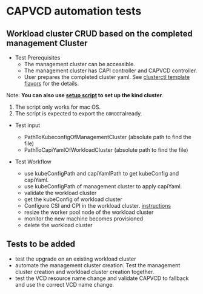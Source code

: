 # CAPVCD automation tests

## Workload cluster CRUD based on the completed management Cluster
- Test Prerequisites
  - The management cluster can be accessible.
  - The management cluster has CAPI controller and CAPVCD controller.
  - User prepares the completed cluster yaml. See [clusterctl template flavors](../../docs/CLUSTERCTL.md#template_flavors) for the details.
  
Note: **You can also use [setup script](setup_kind_cluster.sh) to set up the kind cluster**. 
1. The script only works for mac OS. 
2. The script is expected to export the `GOROOT`already.


- Test input
  - PathToKubeconfigOfManagementCluster (absolute path to find the file)
  - PathToCapiYamlOfWorkloadCluster (absolute path to find the file)
  


- Test Workflow
  - use kubeConfigPath and capiYamlPath to get kubeConfig and capiYaml.
  - use kubeConfigPath of management cluster to apply capiYaml.
  - validate the workload cluster
  - get the kubeConfig of workload cluster
  - Configure CSI and CPI in the workload cluster. [instructions](../../docs/CRS.md#enable-cpi-and-csi-on-the-workload-cluster-to-access-vmware-cloud-director-resources)
  - resize the worker pool node of the workload cluster
  - monitor the new machine becomes provisioned
  - delete the workload cluster

## Tests to be added
* test the upgrade on an existing workload cluster
* automate the management cluster creation. Test the management cluster creation and workload cluster creation together.
* test the VCD resource name change and validate CAPVCD to fallback and use the correct VCD name change.